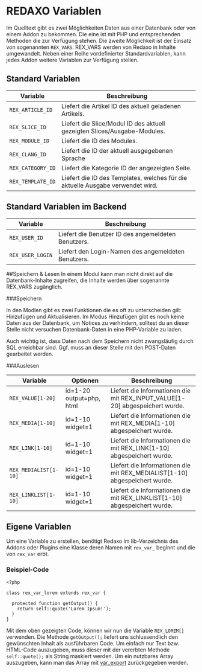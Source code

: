 # REDAXO Variablen

Im Quelltext gibt es zwei Möglichkeiten Daten aus einer Datenbank oder von einem Addon zu bekommen. Die eine ist mit PHP und entsprechenden Methoden die zur Verfügung stehen. Die zweite Möglichkeit ist der Einsatz von sogenannten `REX_VARS`. REX_VARS werden von Redaxo in Inhalte umgewandelt.
Neben einer Reihe vordefinierter Standardvariablen, kann jedes Addon weitere Variablen zur Verfügung stellen.

## Standard Variablen

Variable| Beschreibung
--- | ---
`REX_ARTICLE_ID` | Liefert die Artikel ID des aktuell geladenen Artikels.
`REX_SLICE_ID` | Liefert die Slice/Modul ID des aktuell gezeigten Slices/Ausgabe-Modules.
`REX_MODULE_ID` | Liefert die ID des Modules.
`REX_CLANG_ID` | Liefert die ID der aktuell ausgegebenen Sprache
`REX_CATEGORY_ID` | Liefert die Kategorie ID der angezeigten Seite.
`REX_TEMPLATE_ID` | Liefert die ID des Templates, welches für die aktuelle Ausgabe verwendet wird.

## Standard Variablen im Backend

Variable | Beschreibung
--- | ---
`REX_USER_ID` | Liefert die Benutzer ID des angemeldeten Benutzers.
`REX_USER_LOGIN` | Liefert den Login-Namen des angemeldeten Benutzers.


##Speichern & Lesen
In einem Modul kann man nicht direkt auf die Datenbank-Inhalte zugreifen, die Inhalte werden über sogenannte REX_VARS zugänglich.

###Speichern

In den Modlen gibt es zwei Funktionen die es oft zu unterscheiden gilt: Hinzufügen und Aktualisieren. Im Modus Hinzufügen gibt es noch keine Daten aus der Datenbank, um Notices zu verhindern, solltest du an dieser Stelle nicht versuchen Datenbank-Daten in eine PHP-Variable zu laden.

Auch wichtig ist, dass Daten nach dem Speichern nicht zwangsläufig durch SQL erreichbar sind. Ggf. muss an dieser Stelle mit den POST-Daten gearbeitet werden.

###Auslesen

Variable | Optionen | Beschreibung
--- | --- | ---
`REX_VALUE[1-20]` | id=1-20 output=php, html | Liefert die Informationen die mit REX_INPUT_VALUE[1-20] abgespeichert wurde.
`REX_MEDIA[1-10]` | id=1-10 widget=1 | Liefert die Informationen die mit REX_MEDIA[1-10] abgespeichert wurde.
`REX_LINK[1-10]` | id=1-10 widget=1 | Liefert die Informationen die mit REX_LINK[1-10] abgespeichert wurde.
`REX_MEDIALIST[1-10]` | id=1-10 widget=1  | Liefert die Informationen die mit REX_MEDIALIST[1-10] abgespeichert wurde.
`REX_LINKLIST[1-10]` | id=1-10 widget=1 | Liefert die Informationen die mit REX_LINKLIST[1-10] abgespeichert wurde.


## Eigene Variablen
Um eine Variable zu erstellen, benötigt Redaxo im lib-Verzeichnis des Addons oder Plugins eine Klasse deren Namen mit `rex_var_` beginnt und die von `rex_var` erbt.

### Beispiel-Code
```
<?php

class rex_var_lorem extends rex_var {
  
  protected function getOutput() {
    return self::quote('Lorem Ipsum!');
  }
}
```

Mit dem oben gezeigten Code, können wir nun die Variable `REX_LOREM[]` verwenden. Die Methode `getOutput();` liefert uns schlussendlich den gewünschten Inhalt als ausführbaren Code. Um einfach nur Text bzw. HTML-Code auszugeben, muss dieser mit der vererbten Methode `self::quote();` als String maskiert werden.
Um ein nutzbares Array auszugeben, kann man das Array mit [var_export](http://php.net/manual/de/function.var-export.php) zurückgegeben werden.

